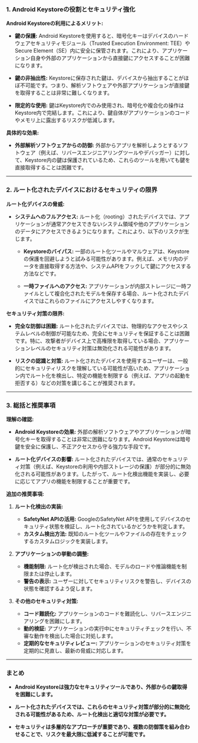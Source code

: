 ### **1. Android Keystoreの役割とセキュリティ強化**

**Android Keystoreの利用によるメリット:**

- **鍵の保護:** Android Keystoreを使用すると、暗号化キーはデバイスのハードウェアセキュリティモジュール（Trusted Execution Environment: TEE）やSecure Element（SE）内に安全に保管されます。これにより、アプリケーション自身や外部のアプリケーションから直接鍵にアクセスすることが困難になります。

- **鍵の非抽出性:** Keystoreに保存された鍵は、デバイスから抽出することがほぼ不可能です。つまり、解析ソフトウェアや外部アプリケーションが直接鍵を取得することは非常に難しくなります。

- **限定的な使用:** 鍵はKeystore内でのみ使用され、暗号化や複合化の操作はKeystore内で完結します。これにより、鍵自体がアプリケーションのコードやメモリ上に露出するリスクが低減します。

**具体的な効果:**

- **外部解析ソフトウェアからの防御:** 外部からアプリを解析しようとするソフトウェア（例えば、リバースエンジニアリングツールやデバッガー）に対して、Keystore内の鍵は保護されているため、これらのツールを用いても鍵を直接取得することは困難です。

---

### **2. ルート化されたデバイスにおけるセキュリティの限界**

**ルート化デバイスの脅威:**

- **システムへのフルアクセス:** ルート化（rooting）されたデバイスでは、アプリケーションが通常アクセスできないシステム領域や他のアプリケーションのデータにアクセスできるようになります。これにより、以下のリスクが生じます。

  - **Keystoreのバイパス:** 一部のルート化ツールやマルウェアは、Keystoreの保護を回避しようと試みる可能性があります。例えば、メモリ内のデータを直接取得する方法や、システムAPIをフックして鍵にアクセスする方法などです。

  - **一時ファイルへのアクセス:** アプリケーションが内部ストレージに一時ファイルとして複合化されたモデルを保存する場合、ルート化されたデバイスではこれらのファイルにアクセスしやすくなります。

**セキュリティ対策の限界:**

- **完全な防御は困難:** ルート化されたデバイスでは、物理的なアクセスやシステムレベルの制御が可能なため、完全にセキュリティを保証することは困難です。特に、攻撃者がデバイス上で高権限を取得している場合、アプリケーションレベルのセキュリティ対策は無効化される可能性があります。

- **リスクの認識と対策:** ルート化されたデバイスを使用するユーザーは、一般的にセキュリティリスクを理解している可能性が高いため、アプリケーション内でルート化を検出し、特定の機能を制限する（例えば、アプリの起動を拒否する）などの対策を講じることが推奨されます。

---

### **3. 総括と推奨事項**

**理解の確認:**

- **Android Keystoreの効果:** 外部の解析ソフトウェアやアプリケーションが暗号化キーを取得することは非常に困難になります。Android Keystoreは暗号鍵を安全に保護し、不正アクセスから守る強力な手段です。

- **ルート化デバイスの影響:** ルート化されたデバイスでは、通常のセキュリティ対策（例えば、Keystoreの利用や内部ストレージの保護）が部分的に無効化される可能性があります。したがって、ルート化検出機能を実装し、必要に応じてアプリの機能を制限することが重要です。

**追加の推奨事項:**

1. **ルート化検出の実装:**
   - **SafetyNet APIの活用:** GoogleのSafetyNet APIを使用してデバイスのセキュリティ状態を検証し、ルート化されているかどうかを判定します。
   - **カスタム検出方法:** 既知のルート化ツールやファイルの存在をチェックするカスタムロジックを実装します。

2. **アプリケーションの挙動の調整:**
   - **機能制限:** ルート化が検出された場合、モデルのロードや推論機能を制限または停止します。
   - **警告の表示:** ユーザーに対してセキュリティリスクを警告し、デバイスの状態を確認するよう促します。

3. **その他のセキュリティ対策:**
   - **コード難読化:** アプリケーションのコードを難読化し、リバースエンジニアリングを困難にします。
   - **動的検証:** アプリケーションの実行中にセキュリティチェックを行い、不審な動作を検出した場合に対処します。
   - **定期的なセキュリティレビュー:** アプリケーションのセキュリティ対策を定期的に見直し、最新の脅威に対応します。

---

### **まとめ**

- **Android Keystoreは強力なセキュリティツールであり、外部からの鍵取得を困難にします。**

- **ルート化されたデバイスでは、これらのセキュリティ対策が部分的に無効化される可能性があるため、ルート化検出と適切な対策が必要です。**

- **セキュリティは多層的なアプローチが重要であり、複数の防御策を組み合わせることで、リスクを最大限に低減することが可能です。**
